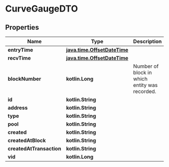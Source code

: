 
# CurveGaugeDTO

## Properties
Name | Type | Description | Notes
------------ | ------------- | ------------- | -------------
**entryTime** | [**java.time.OffsetDateTime**](java.time.OffsetDateTime.md) |  |  [optional]
**recvTime** | [**java.time.OffsetDateTime**](java.time.OffsetDateTime.md) |  |  [optional]
**blockNumber** | **kotlin.Long** | Number of block in which entity was recorded. |  [optional]
**id** | **kotlin.String** |  |  [optional]
**address** | **kotlin.String** |  |  [optional]
**type** | **kotlin.String** |  |  [optional]
**pool** | **kotlin.String** |  |  [optional]
**created** | **kotlin.String** |  |  [optional]
**createdAtBlock** | **kotlin.String** |  |  [optional]
**createdAtTransaction** | **kotlin.String** |  |  [optional]
**vid** | **kotlin.Long** |  |  [optional]



